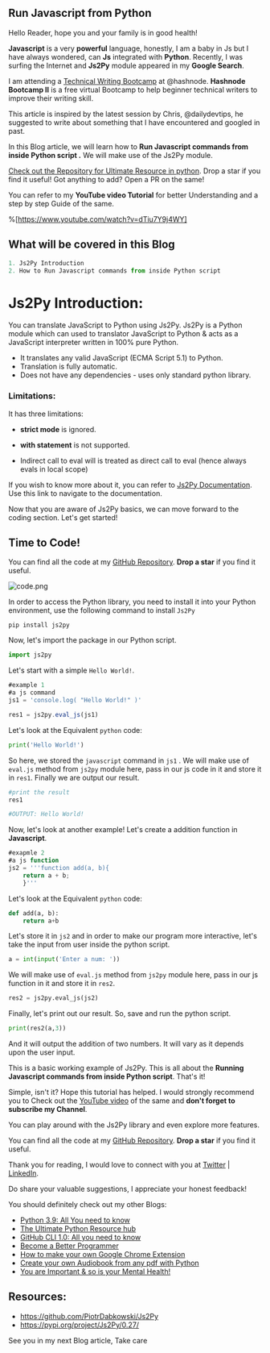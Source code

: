 ## Run Javascript from Python

Hello Reader, hope you and your family is in good health! 

**Javascript** is a very **powerful** language, honestly, I am a baby in Js but I have always wondered, can **Js** integrated with **Python**. Recently, I was surfing the Internet and **Js2Py** module appeared in my **Google Search**.

I am attending a [Technical Writing Bootcamp](https://hashnode.com/bootcamp/batch-2) at @hashnode. **Hashnode Bootcamp II** is a free virtual Bootcamp to help beginner technical writers to improve their writing skill.

This article is inspired by the latest session by Chris, @dailydevtips, he suggested to write about something that I have encountered and googled in past.

In this Blog article, we will learn how to **Run Javascript commands from inside Python script .** We will make use of the Js2Py module.

[Check out the Repository for Ultimate Resource in python](https://github.com/ayushi7rawat/Ultimate-Python-Resource-Hub). Drop a star if you find it useful! Got anything to add? Open a PR on the same!

You can refer to my **YouTube video Tutorial** for better Understanding and a step by step Guide of the same. 

%[https://www.youtube.com/watch?v=dTiu7Y9j4WY]

## What will be covered in this Blog

```python
1. Js2Py Introduction
2. How to Run Javascript commands from inside Python script 
```

# Js2Py Introduction:

You can translate JavaScript to Python using Js2Py. Js2Py is a Python module which can used to translator JavaScript to Python & acts as a JavaScript interpreter written in 100% pure Python. 

- It translates any valid JavaScript (ECMA Script 5.1) to Python.
- Translation is fully automatic.
- Does not have any dependencies - uses only standard python library.

### Limitations:

It has three limitations:

- **strict mode** is ignored.

- **with statement** is not supported.

- Indirect call to eval will is treated as direct call to eval (hence
  always evals in local scope)

  

If you wish to know more about it, you can refer to [Js2Py Documentation](https://github.com/PiotrDabkowski/Js2Py). Use this link to navigate to the documentation.

Now that you are aware of Js2Py basics, we can move forward to the coding section. Let's get started!

## Time to Code!
You can find all the code at my [GitHub Repository](https://github.com/ayushi7rawat/Youtube-Projects/tree/master/Run%20javascript%20in%20python). **Drop a star** if you find it useful.

![code.png](https://cdn.hashnode.com/res/hashnode/image/upload/v1604987128341/oIR1VImmR.png)

In order to access the Python library, you need to install it into your Python environment, use the following command to install `Js2Py `  

```
pip install js2py 
```

Now, let's import the package in our Python script.

```python
import js2py
```

Let's start with a simple `Hello World!`. 

```javascript
#example 1
#a js command
js1 = 'console.log( "Hello World!" )'

res1 = js2py.eval_js(js1)
```

Let's look at the Equivalent `python` code:

```python
print('Hello World!')
```

So here, we stored the `javascript` command in `js1` . We will make use of `eval.js` method from `js2py` module here, pass in our js code in it and store it in `res1`.  Finally we are output our result.

```python
#print the result
res1

#OUTPUT: Hello World!
```

Now, let's look at another example! Let's create a addition function in **Javascript**.

```javascript
#exapmle 2
#a js function
js2 = '''function add(a, b){
    return a + b;
    }'''
```

Let's look at the Equivalent `python` code:

```python
def add(a, b):
    return a+b
```

Let's store it in `js2` and in order to make our program more interactive, let's take the input from user inside the python script.

```python
a = int(input('Enter a num: '))
```

We will make use of `eval.js` method from `js2py` module here, pass in our js function in it and store it in `res2`.  

```python
res2 = js2py.eval_js(js2)
```

Finally, let's print out our result. So, save and run the python script.

```python
print(res2(a,3))
```

And it will output the addition of two numbers. It will vary as it depends upon the user input.

This is a basic working example of Js2Py. This is all about the **Running Javascript commands from inside Python script**. That's it! 

Simple, isn't it? Hope this tutorial has helped. I would strongly recommend you to Check out the [YouTube video](https://www.youtube.com/watch?v=dTiu7Y9j4WY) of the same and **don't forget to subscribe my Channel**.

You can play around with the Js2Py library and even explore more features.

You can find all the code at my [GitHub Repository](https://github.com/ayushi7rawat/Youtube-Projects/tree/master/Run%20javascript%20in%20python). **Drop a star** if you find it useful.

Thank you for reading, I would love to connect with you at [Twitter](https://twitter.com/ayushi7rawat) | [LinkedIn]().

Do share your valuable suggestions, I appreciate your honest feedback!

You should definitely check out my other Blogs:

- [Python 3.9: All You need to know](https://ayushirawat.com/python-39-all-you-need-to-know)
- [The Ultimate Python Resource hub](https://ayushirawat.com/the-ultimate-python-resource-hub)
- [GitHub CLI 1.0: All you need to know](https://ayushirawat.com/github-cli-10-all-you-need-to-know)
- [Become a Better Programmer](https://ayushirawat.com/become-a-better-programmer)
- [How to make your own Google Chrome Extension](https://ayushirawat.com/how-to-make-your-own-google-chrome-extension-1)
- [Create your own Audiobook from any pdf with Python](https://ayushirawat.com/create-your-own-audiobook-from-any-pdf-with-python)
- [You are Important & so is your Mental Health!](https://ayushirawat.com/you-are-important-and-so-is-your-mental-health)

## Resources:

- https://github.com/PiotrDabkowski/Js2Py
- https://pypi.org/project/Js2Py/0.27/

See you in my next Blog article, Take care